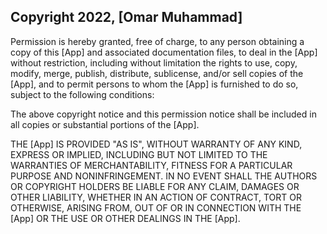 ## Copyright 2022, [Omar Muhammad]


Permission is hereby granted, free of charge, to any person obtaining a copy of this [App] and associated documentation files, to deal in the [App] without restriction, including without limitation the rights to use, copy, modify, merge, publish, distribute, sublicense, and/or sell copies of the [App], and to permit persons to whom the [App] is furnished to do so, subject to the following conditions:

The above copyright notice and this permission notice shall be included in all copies or substantial portions of the [App].

THE [App] IS PROVIDED "AS IS", WITHOUT WARRANTY OF ANY KIND, EXPRESS OR IMPLIED, INCLUDING BUT NOT LIMITED TO THE WARRANTIES OF MERCHANTABILITY, FITNESS FOR A PARTICULAR PURPOSE AND NONINFRINGEMENT. IN NO EVENT SHALL THE AUTHORS OR COPYRIGHT HOLDERS BE LIABLE FOR ANY CLAIM, DAMAGES OR OTHER LIABILITY, WHETHER IN AN ACTION OF CONTRACT, TORT OR OTHERWISE, ARISING FROM, OUT OF OR IN CONNECTION WITH THE [App] OR THE USE OR OTHER DEALINGS IN THE [App].
